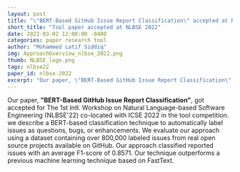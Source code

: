 ```yaml
---
layout: post
title: "\"BERT-Based GitHub Issue Report Classification\" accepted at NLBSE 2022 (co-located with ICSE'22)."
short_title: "Tool paper accepted at NLBSE 2022"
date: 2022-03-02 12:00:00 -0400
categories: paper research tool
author: "Mohammed Latif Siddiq"
img: ApproachOverview_nlbse_2022.png
thumb: NLBSE_logo.png
tags: nlbse22
paper_id: nlbse-2022
excerpt: "Our paper, \"BERT-Based GitHub Issue Report Classification\", got accepted for The 1st Intl. Workshop on Natural Language-based Software Engineering (NLBSE'22) co-located with ICSE 2022 in the tool competition."
---
```


Our paper, **"BERT-Based GitHub Issue Report Classification"**, got accepted for The 1st Intl. Workshop on Natural Language-based Software Engineering (NLBSE'22) co-located with ICSE 2022 in the tool competition. we describe a BERT-based classification technique to automatically label issues as questions, bugs, or enhancements. We evaluate our approach using a dataset containing over 800,000 labeled issues from real open source projects available on GitHub. Our approach classified reported issues with an average F1-score of 0.8571. Our technique outperforms a previous machine learning technique based on FastText.
